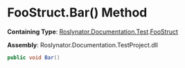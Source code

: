 # FooStruct\.Bar\(\) Method

**Containing Type**: [Roslynator.Documentation.Test](../../README.md)\.[FooStruct](../README.md)

**Assembly**: Roslynator\.Documentation\.TestProject\.dll

```csharp
public void Bar()
```

